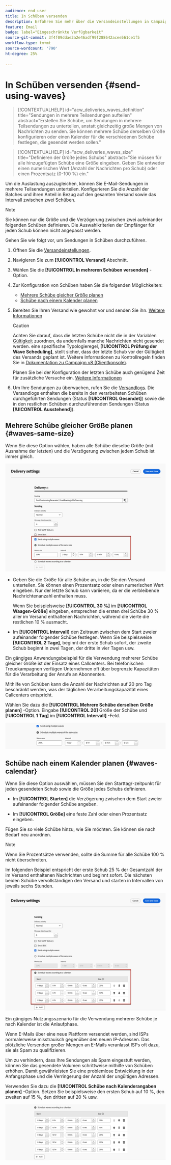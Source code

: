 ```yaml
---
audience: end-user
title: In Schüben versenden
description: Erfahren Sie mehr über die Versandeinstellungen in Campaign Web
feature: Email
badge: label="Eingeschränkte Verfügbarkeit"
source-git-commit: 3f4f09ddae3a2e46adf99f288642acee561ce1f5
workflow-type: tm+mt
source-wordcount: '790'
ht-degree: 25%

---
```



# In Schüben versenden {#send-using-waves}

>[!CONTEXTUALHELP]
>id="acw_deliveries_waves_definition"
>title="Sendungen in mehrere Teilsendungen aufteilen"
>abstract="Erstellen Sie Schübe, um Sendungen in mehrere Teilsendungen zu unterteilen, anstatt gleichzeitig große Mengen von Nachrichten zu senden. Sie können mehrere Schübe derselben Größe konfigurieren oder einen Kalender für die verschiedenen Schübe festlegen, die gesendet werden sollen."

>[!CONTEXTUALHELP]
>id="acw_deliveries_waves_size"
>title="Definieren der Größe jedes Schubs"
>abstract="Sie müssen für alle hinzugefügten Schübe eine Größe eingeben. Geben Sie entweder einen numerischen Wert (Anzahl der Nachrichten pro Schub) oder einen Prozentsatz (0-100 %) ein."

Um die Auslastung auszugleichen, können Sie E-Mail-Sendungen in mehrere Teilsendungen unterteilen. Konfigurieren Sie die Anzahl der Batches und ihren Anteil in Bezug auf den gesamten Versand sowie das Intervall zwischen zwei Schüben.

>[!NOTE]
>
>Sie können nur die Größe und die Verzögerung zwischen zwei aufeinander folgenden Schüben definieren. Die Auswahlkriterien der Empfänger für jeden Schub können nicht angepasst werden.

Gehen Sie wie folgt vor, um Sendungen in Schüben durchzuführen.

1. Öffnen Sie die [Versandeinstellungen](delivery-settings.md#retries).

1. Navigieren Sie zum **[!UICONTROL Versand]** Abschnitt.

1. Wählen Sie die **[!UICONTROL In mehreren Schüben versenden]** -Option.

1. Zur Konfiguration von Schüben haben Sie die folgenden Möglichkeiten:

   * [Mehrere Schübe gleicher Größe planen](#waves-same-size)
   * [Schübe nach einem Kalender planen](#waves-calendar)

1. Bereiten Sie Ihren Versand wie gewohnt vor und senden Sie ihn. [Weitere Informationen](../msg/gs-deliveries.md)

   >[!CAUTION]
   >
   >Achten Sie darauf, dass die letzten Schübe nicht die in der Variablen [Gültigkeit](delivery-settings.md#validity) zuordnen, da andernfalls manche Nachrichten nicht gesendet werden. eine spezifische Typologieregel, **[!UICONTROL Prüfung der Wave Scheduling]**, stellt sicher, dass der letzte Schub vor der Gültigkeit des Versands geplant ist. Weitere Informationen zu Kontrollregeln finden Sie in [Dokumentation zu Campaign v8 (Clientkonsole)](https://experienceleague.adobe.com/docs/campaign/automation/campaign-optimization/control-rules.html).
   >
   >Planen Sie bei der Konfiguration der letzten Schübe auch genügend Zeit für zusätzliche Versuche ein. [Weitere Informationen](delivery-settings.md#retries)

1. Um Ihre Sendungen zu überwachen, rufen Sie die [Versandlogs](../monitor/delivery-logs.md). Die Versandlogs enthalten die bereits in den verarbeiteten Schüben durchgeführten Sendungen (Status **[!UICONTROL Gesendet]**) sowie die in den restlichen Schüben durchzuführenden Sendungen (Status **[!UICONTROL Ausstehend]**).

## Mehrere Schübe gleicher Größe planen {#waves-same-size}

Wenn Sie diese Option wählen, haben alle Schübe dieselbe Größe (mit Ausnahme der letzten) und die Verzögerung zwischen jedem Schub ist immer gleich.

![](assets/waves-same-size.png)

* Geben Sie die Größe für alle Schübe an, in die Sie den Versand unterteilen. Sie können einen Prozentsatz oder einen numerischen Wert eingeben. Nur der letzte Schub kann variieren, da er die verbleibende Nachrichtenanzahl enthalten muss.

  Wenn Sie beispielsweise **[!UICONTROL 30 %]** im **[!UICONTROL Waagen-Größe]** eingeben, entsprechen die ersten drei Schübe 30 % aller im Versand enthaltenen Nachrichten, während die vierte die restlichen 10 % ausmacht.

* Im **[!UICONTROL Intervall]** den Zeitraum zwischen dem Start zweier aufeinander folgender Schübe festlegen. Wenn Sie beispielsweise **[!UICONTROL 2 Tage]**, beginnt der erste Schub sofort, der zweite Schub beginnt in zwei Tagen, der dritte in vier Tagen usw.

Ein gängiges Anwendungsbeispiel für die Verwendung mehrerer Schübe gleicher Größe ist der Einsatz eines Callcenters. Bei telefonischen Treuekampagnen verfügen Unternehmen oft über begrenzte Kapazitäten für die Verarbeitung der Anrufe an Abonnenten.

Mithilfe von Schüben kann die Anzahl der Nachrichten auf 20 pro Tag beschränkt werden, was der täglichen Verarbeitungskapazität eines Callcenters entspricht.

Wählen Sie dazu die **[!UICONTROL Mehrere Schübe derselben Größe planen]** -Option. Eingabe **[!UICONTROL 20]** Größe der Schübe und **[!UICONTROL 1 Tag]** im **[!UICONTROL Intervall]** -Feld.

![](assets/waves-call-center.png)

## Schübe nach einem Kalender planen {#waves-calendar}

Wenn Sie diese Option auswählen, müssen Sie den Starttag/-zeitpunkt für jeden gesendeten Schub sowie die Größe jedes Schubs definieren.

* Im **[!UICONTROL Starten]** die Verzögerung zwischen dem Start zweier aufeinander folgender Schübe angeben.

* Im **[!UICONTROL Größe]** eine feste Zahl oder einen Prozentsatz eingeben.

Fügen Sie so viele Schübe hinzu, wie Sie möchten. Sie können sie nach Bedarf neu anordnen.

>[!NOTE]
>
>Wenn Sie Prozentsätze verwenden, sollte die Summe für alle Schübe 100 % nicht überschreiten.

Im folgenden Beispiel entspricht der erste Schub 25 % der Gesamtzahl der im Versand enthaltenen Nachrichten und beginnt sofort. Die nächsten beiden Schübe vervollständigen den Versand und starten in Intervallen von jeweils sechs Stunden.

![](assets/waves-calendar.png)

Ein gängiges Nutzungsszenario für die Verwendung mehrerer Schübe je nach Kalender ist die Anlaufphase.

Wenn E-Mails über eine neue Plattform versendet werden, sind ISPs normalerweise misstrauisch gegenüber den neuen IP-Adressen. Das plötzliche Versenden großer Mengen an E-Mails veranlasst ISPs oft dazu, sie als Spam zu qualifizieren.

Um zu verhindern, dass Ihre Sendungen als Spam eingestuft werden, können Sie das gesendete Volumen schrittweise mithilfe von Schüben erhöhen. Damit gewährleisten Sie eine problemlose Entwicklung in der Anfangsphase und die Verringerung der Anzahl der ungültigen Adressen.

Verwenden Sie dazu die **[!UICONTROL Schübe nach Kalenderangaben planen]** -Option. Setzen Sie beispielsweise den ersten Schub auf 10 %, den zweiten auf 15 %, den dritten auf 20 % usw.

![](assets/waves-ramp-up.png)



